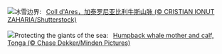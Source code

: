 ![](https://www.bing.com/th?id=OHR.CatalanPyrenees_ZH-CN9699602584_UHD.jpg&w=1000)冰雪边界:&nbsp;&ensp;[Coll d'Ares，加泰罗尼亚比利牛斯​​山脉 (© CRISTIAN IONUT ZAHARIA/Shutterstock)](https://www.bing.com/th?id=OHR.CatalanPyrenees_ZH-CN9699602584_UHD.jpg)
<br><br/>
![](https://www.bing.com/th?id=OHR.HumpbackMother_EN-US8033380725_UHD.jpg&w=1000)Protecting the giants of the sea:&nbsp;&ensp;[Humpback whale mother and calf, Tonga (© Chase Dekker/Minden Pictures)](https://www.bing.com/th?id=OHR.HumpbackMother_EN-US8033380725_UHD.jpg)
<br><br/>

